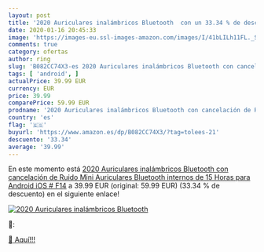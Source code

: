 ```yaml
---
layout: post
title: '2020 Auriculares inalámbricos Bluetooth  con un 33.34 % de descuento'
date: 2020-01-16 20:45:33
image: 'https://images-eu.ssl-images-amazon.com/images/I/41bLILh11FL._SL200_.jpg'
comments: true
category: ofertas
author: ring
slug: 'B082CC74X3-es 2020 Auriculares inalámbricos Bluetooth con cancelación de...'
tags: [ 'android', ]
actualPrice: 39.99 EUR
currency: EUR
price: 39.99
comparePrice: 59.99 EUR
prodname: '2020 Auriculares inalámbricos Bluetooth con cancelación de Ruido  Mini Auriculares Bluetooth internos de 15 Horas para Android iOS # F14'
country: 'es'
flag: '🇪🇸'
buyurl: 'https://www.amazon.es/dp/B082CC74X3/?tag=tolees-21'
descuento: '33.34'
average: '39.99'
---
```


En este momento está [2020 Auriculares inalámbricos Bluetooth con cancelación de Ruido  Mini Auriculares Bluetooth internos de 15 Horas para Android iOS # F14](https://www.amazon.es/dp/B082CC74X3/?tag=tolees-21) a 39.99 EUR (original: 59.99 EUR) (33.34 %  de descuento) en el siguiente enlace!

[![2020 Auriculares inalámbricos Bluetooth ](https://images-eu.ssl-images-amazon.com/images/I/41bLILh11FL._SL200_.jpg)](https://www.amazon.es/dp/B082CC74X3/?tag=tolees-21)

🔎:


[🛒 Aquí!!!](https://www.amazon.es/dp/B082CC74X3/?tag=tolees-21)
